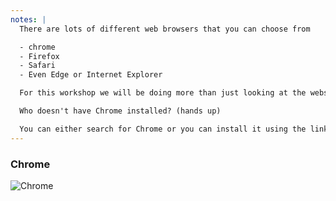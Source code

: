 ```yaml
---
notes: |
  There are lots of different web browsers that you can choose from

  - chrome
  - Firefox
  - Safari
  - Even Edge or Internet Explorer

  For this workshop we will be doing more than just looking at the websites that you're creating, we will also be using what is called **Developer Tools** on the browser. For that reason we all need to install Chrome.

  Who doesn't have Chrome installed? (hands up)

  You can either search for Chrome or you can install it using the link on step 2 in the training buddy app
---
```

### Chrome

![Chrome](/images/chrome.png)
